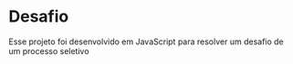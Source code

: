 # Desafio
Esse projeto foi desenvolvido em JavaScript para resolver um desafio de um processo seletivo 
